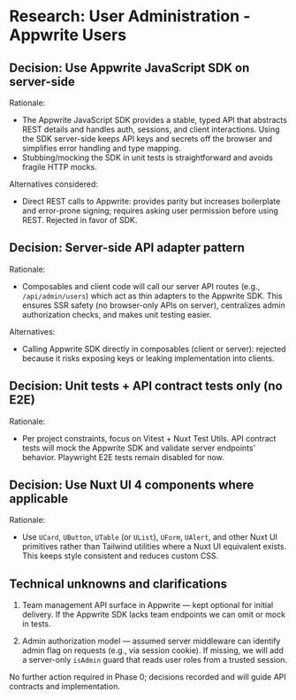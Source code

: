 # Research: User Administration - Appwrite Users

## Decision: Use Appwrite JavaScript SDK on server-side

Rationale:

- The Appwrite JavaScript SDK provides a stable, typed API that abstracts REST details and handles auth, sessions, and client interactions. Using the SDK server-side keeps API keys and secrets off the browser and simplifies error handling and type mapping.
- Stubbing/mocking the SDK in unit tests is straightforward and avoids fragile HTTP mocks.

Alternatives considered:

- Direct REST calls to Appwrite: provides parity but increases boilerplate and error-prone signing; requires asking user permission before using REST. Rejected in favor of SDK.

## Decision: Server-side API adapter pattern

Rationale:

- Composables and client code will call our server API routes (e.g., `/api/admin/users`) which act as thin adapters to the Appwrite SDK. This ensures SSR safety (no browser-only APIs on server), centralizes admin authorization checks, and makes unit testing easier.

Alternatives:

- Calling Appwrite SDK directly in composables (client or server): rejected because it risks exposing keys or leaking implementation into clients.

## Decision: Unit tests + API contract tests only (no E2E)

Rationale:

- Per project constraints, focus on Vitest + Nuxt Test Utils. API contract tests will mock the Appwrite SDK and validate server endpoints' behavior. Playwright E2E tests remain disabled for now.

## Decision: Use Nuxt UI 4 components where applicable

Rationale:

- Use `UCard`, `UButton`, `UTable` (or `UList`), `UForm`, `UAlert`, and other Nuxt UI primitives rather than Tailwind utilities where a Nuxt UI equivalent exists. This keeps style consistent and reduces custom CSS.

## Technical unknowns and clarifications

1. Team management API surface in Appwrite — kept optional for initial delivery. If the Appwrite SDK lacks team endpoints we can omit or mock in tests.

2. Admin authorization model — assumed server middleware can identify admin flag on requests (e.g., via session cookie). If missing, we will add a server-only `isAdmin` guard that reads user roles from a trusted session.

No further action required in Phase 0; decisions recorded and will guide API contracts and implementation.
